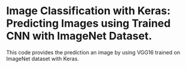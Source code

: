 # Image Classification with Keras: Predicting Images using Trained CNN with ImageNet Dataset.

This code provides the prediction an image by using VGG16 trained on ImageNet dataset with Keras. 
